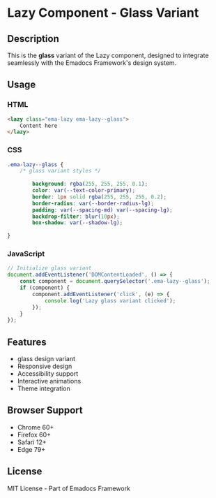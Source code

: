 # Lazy Component - Glass Variant

## Description
This is the **glass** variant of the Lazy component, designed to integrate seamlessly with the Emadocs Framework's design system.

## Usage

### HTML
```html
<lazy class="ema-lazy ema-lazy--glass">
    Content here
</lazy>
```

### CSS
```css
.ema-lazy--glass {
    /* glass variant styles */
    
        background: rgba(255, 255, 255, 0.1);
        color: var(--text-color-primary);
        border: 1px solid rgba(255, 255, 255, 0.2);
        border-radius: var(--border-radius-lg);
        padding: var(--spacing-md) var(--spacing-lg);
        backdrop-filter: blur(10px);
        box-shadow: var(--shadow-lg);
    
}
```

### JavaScript
```javascript
// Initialize glass variant
document.addEventListener('DOMContentLoaded', () => {
    const component = document.querySelector('.ema-lazy--glass');
    if (component) {
        component.addEventListener('click', (e) => {
            console.log('Lazy glass variant clicked');
        });
    }
});
```

## Features
- glass design variant
- Responsive design
- Accessibility support
- Interactive animations
- Theme integration

## Browser Support
- Chrome 60+
- Firefox 60+
- Safari 12+
- Edge 79+

## License
MIT License - Part of Emadocs Framework
